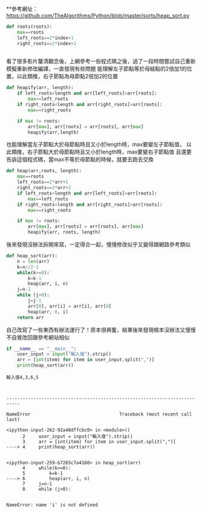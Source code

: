 **參考網址：https://github.com/TheAlgorithms/Python/blob/master/sorts/heap_sort.py




```python
def roots(roots):
    max==roots
    left_roots==2*index+1
    right_roots==2*index+2
   
```

看了很多影片釐清觀念後，上網參考一些程式碼之後，過了一段時間嘗試自己重新模擬重新修改編譯，一直發現有些問題
能理解左子節點等於母結點的2倍加1的位置，以此類推，右子節點為母節點2倍加2的位置


```python
def heapify(arr, length):
    if left_roots<length and arr[left_roots]>arr[roots]:
        max==left_roots
    if right_roots<length and arr[right_roots]>arr[roots]:
        max==right_roots

    if max != roots:
        arr[max], arr[roots] = arr[roots], arr[max]
        heapify(arr,length)
```

也能理解當左子節點大於母節點時且又小於length時，max要變左子節點值，
以此類推，右子節點大於母節點時且又小於length時，max要變右子節點值
且還要告訴這個程式碼，當max不等於母節點的時候，就要去跑去交換


```python
def heap(arr,roots, length):
    max==roots
    left_roots==2*arr+1
    right_roots==2*arr+2
    if left_roots<length and arr[left_roots]>arr[roots]:
        max==left_roots
    if right_roots<length and arr[right_roots]>arr[roots]:
        max==right_roots

    if max != roots:
        arr[max], arr[roots] = arr[roots], arr[max]
        heapify(arr, roots, length)
```

後來發現沒辦法拆開來寫，一定得合一起，慢慢修改似乎又變得跟網路參考類似


```python
def heap_sort(arr):
    n = len(arr) 
    k=n//2-1
    while(k>=0):
        k=k-1
        heap(arr, i, n)
    j=n-1    
    while (j>0):
        j=j-1
        arr[0], arr[i] = arr[i], arr[0]
        heap(arr, 0, i)
    return arr
```

自己改寫了一些東西有辦法運行了！原本很興奮，結果後來發現根本沒辦法又慢慢不自覺改回跟參考網站相似


```python
if __name__ == "__main__":
    user_input = input("輸入值").strip()
    arr = [int(item) for item in user_input.split(",")]
    print(heap_sort(arr))
```

    輸入值4,3,6,5



    ---------------------------------------------------------------------------

    NameError                                 Traceback (most recent call last)

    <ipython-input-262-92a48dffcbc0> in <module>()
          2     user_input = input("輸入值").strip()
          3     arr = [int(item) for item in user_input.split(",")]
    ----> 4     print(heap_sort(arr))
    

    <ipython-input-259-b7265c7a4160> in heap_sort(arr)
          4     while(k>=0):
          5         k=k-1
    ----> 6         heap(arr, i, n)
          7     j=n-1
          8     while (j>0):


    NameError: name 'i' is not defined

